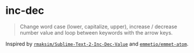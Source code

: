 # inc-dec
> Change word case (lower, capitalize, upper), increase / decrease number value and loop between keywords with the arrow keys.

Inspired by [`rmaksim/Sublime-Text-2-Inc-Dec-Value`](https://github.com/rmaksim/Sublime-Text-2-Inc-Dec-Value) and [`emmetio/emmet-atom`](https://github.com/emmetio/emmet-atom).
